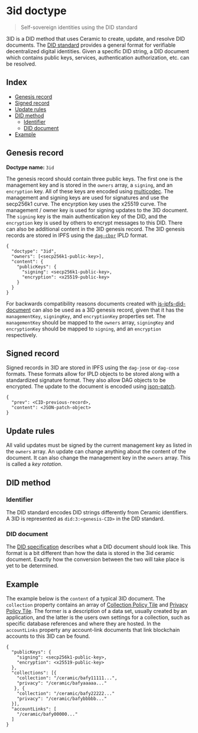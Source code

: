 # 3id doctype

> Self-sovereign identities using the DID standard

3ID is a DID method that uses Ceramic to create, update, and resolve DID documents. The [DID standard](https://w3c.github.io/did-core) provides a general format for verifiable decentralized digital identities. Given a specific DID string, a DID document which contains public keys, services, authentication authorization, etc. can be resolved.

## Index

- [Genesis record](#genesis-record)
- [Signed record](#signed-record)
- [Update rules](#update-rules)
- [DID method](#did-document)
  - [Identifier](#identifier)
  - [DID document](#did-document)
- [Example](#example)

## Genesis record

**Doctype name:** `3id`

The genesis record should contain three public keys. The first one is the management key and is stored in the `owners` array, a `signing`, and an `encryption` key. All of these keys are encoded using [multicodec](https://github.com/multiformats/multicodec). The management and signing keys are used for signatures and use the secp256k1 curve. The encyrption key uses the x25519 curve. The management / owner key is used for signing updates to the 3ID document. The `signing` key is the main authentication key of the DID, and the `encryption` key is used by others to encrypt messages to this DID. There can also be additional content in the 3ID genesis record. The 3ID genesis records are stored in IPFS using the [`dag-cbor`](https://github.com/ipld/js-ipld-dag-cbor/) IPLD format.

```JSONC
{
  "doctype": "3id",
  "owners": [<secp256k1-public-key>],
  "content": {
    "publicKeys": {
      "signing": <secp256k1-public-key>,
      "encryption": <x25519-public-key>
    }
  }
}
```

For backwards compatibility reasons documents created with [js-ipfs-did-document](https://github.com/3box/js-ipfs-did-document/) can also be used as a 3ID genesis record, given that it has the `managementKey`, `signingKey`, and `encryptionKey` properties set. The `managementKey` should be mapped to the `owners` array, `signingKey` and `encryptionKey` should be mapped to `signing`, and an `encryption` respectively.

## Signed record

Signed records in 3ID are stored in IPFS using the `dag-jose` or `dag-cose` formats. These formats allow for IPLD objects to be stored along with a standardized signature format. They also allow DAG objects to be encrypted. The update to the document is encoded using [json-patch](https://github.com/Starcounter-Jack/JSON-Patch).

```JSONC
{
  "prev": <CID-previous-record>,
  "content": <JSON-patch-object>
}
```

## Update rules

All valid updates must be signed by the current management key as listed in the `owners` array. An update can change anything about the content of the document. It can also change the management key in the `owners` array. This is called a _key rotation_.

## DID method

### Identifier

The DID standard encodes DID strings differently from Ceramic identifiers. A 3ID is represented as `did:3:<genesis-CID>` in the DID standard.

### DID document

The [DID specification](https://w3c.github.io/did-core/) describes what a DID document should look like. This format is a bit different than how the data is stored in the 3id ceramic document. Exactly how the conversion between the two will take place is yet to be determined.

## Example

The example below is the `content` of a typical 3ID document. The `collection` property contains an array of [Collection Policy Tile](./doctypes/tile.md#collection-policy) and [Privacy Policy Tile](./doctypes/tile.md#privacy-policy). The former is a description of a data set, usually created by an application, and the latter is the users own settings for a collection, such as specific database references and where they are hosted. In the `accountLinks` property any account-link documents that link blockchain accounts to this 3ID can be found.

```JSONC
{
  "publicKeys": {
    "signing": <secp256k1-public-key>,
    "encryption": <x25519-public-key>
  },
  "collections": [{
    "collection": "/ceramic/bafy11111...",
    "privacy": "/ceramic/bafyaaaaa..."
   }, {
    "collection": "/ceramic/bafy22222..."
    "privacy": "/ceramic/bafybbbbb..."
  }],
  "accountLinks": [
    "/ceramic/bafy00000..."
  ]
}
```
